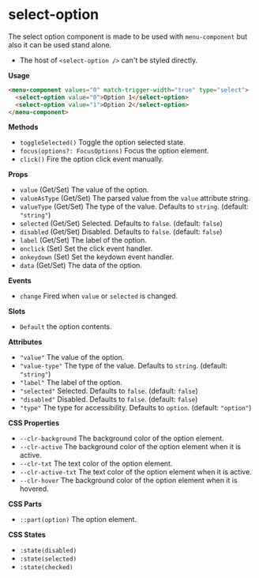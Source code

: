 # select-option

The select option component is made to be used with `menu-component` but also it can be used stand alone.

- The host of `<select-option />` can't be styled directly.

**Usage**

```html
<menu-component values="0" match-trigger-width="true" type="select">
  <select-option value="0">Option 1</select-option>
  <select-option value="1">Option 2</select-option>
</menu-component>
```

**Methods**

- `toggleSelected()` Toggle the option selected state.
- `focus(options?: FocusOptions)` Focus the option element.
- `click()` Fire the option click event manually.

**Props**

- `value` (Get/Set) The value of the option.
- `valueAsType` (Get/Set) The parsed value from the `value` attribute string.
- `valueType` (Get/Set) The type of the value. Defaults to `string`. (default: `"string"`)
- `selected` (Get/Set) Selected. Defaults to `false`. (default: `false`)
- `disabled` (Get/Set) Disabled. Defaults to `false`. (default: `false`)
- `label` (Get/Set) The label of the option.
- `onclick` (Set) Set the click event handler.
- `onkeydown` (Set) Set the keydown event handler.
- `data` (Get/Set) The data of the option.

**Events**

- `change` Fired when `value` or `selected` is changed.

**Slots**

- `Default` the option contents.

**Attributes**

- `"value"` The value of the option.
- `"value-type"` The type of the value. Defaults to `string`. (default: `"string"`)
- `"label"` The label of the option.
- `"selected"` Selected. Defaults to `false`. (default: `false`)
- `"disabled"` Disabled. Defaults to `false`. (default: `false`)
- `"type"` The type for accessibility. Defaults to `option`. (default: `"option"`)

**CSS Properties**

- `--clr-background` The background color of the option element.
- `--clr-active` The background color of the option element when it is active.
- `--clr-txt` The text color of the option element.
- `--clr-active-txt` The text color of the option element when it is active.
- `--clr-hover` The background color of the option element when it is hovered.

**CSS Parts**

- `::part(option)` The option element.

**CSS States**

- `:state(disabled)`
- `:state(selected)`
- `:state(checked)`
